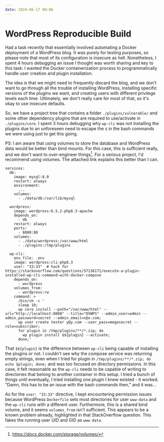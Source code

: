 ```yaml
---
date: 2024-06-17 00:06
---
```


# WordPress Reproducible Build

Had a task recently that essentially involved automating a Docker deployment of a WordPress blog. It was purely for testing purposes, so please note that most of its configuration is insecure as hell. Nonetheless, I spent 4 hours debugging an issue I thought was worth sharing and key to this task: I wanted the Docker containerization process to programmatically handle user creation and plugin installation.

The idea is that we might need to frequently discard the blog, and we don't want to go through all the trouble of installing WordPress, installing specific versions of the plugins we want, and creating users with different privilege levels each time. Ultimately, we don't really care for most of that, so it's okay to use insecure defaults.

So, we have a project tree that contains a folder `./plugins/vulnerable/` and some other dependency plugins that are required to use/activate in `./plugins/core`. I spent 3 hours debugging why `wp-cli` was not installing the plugins due to an unforeseen need to escape the `$` in the bash commands we were using just to get this going.

PS: I am aware that using volumes to store the database and WordPress data would be better than bind mounts. For this case, this is sufficient really, and we don't want to over-engineer things[^1]. For a serious project, I'd recommend using volumes. The attached link explains this better than I can.

```
services:
  db:
    image: mysql:8.0
    restart: always
    environment:
      ...
    volumes:
      - ./data/db:/var/lib/mysql

  wordpress:
    image: wordpress:6.5.2-php8.3-apache
    depends_on:
      - db
    restart: always
    ports:
      - 8080:80
    volumes:
      - ./data/wordpress:/var/www/html
      - ./plugins:/tmp/plugins

  wp-cli:
    env_file: .env
    image: wordpress:cli-php8.3
    user: "33:33"  # hack for https://stackoverflow.com/questions/57136171/execute-a-plugin-installed-wp-cli-command-with-docker-compose
    depends_on:
      - wordpress
    volumes_from:
      - wordpress:rw
    command: >
      /bin/sh -c '
      sleep 10;
      wp core install --path="/var/www/html" --url="http://localhost:8080" --title="DVWPS" --admin_user=admin --admin_password=secret --admin_email=x@x.com;
      wp user create tester y@y.com --user_pass=megasecret --role=subscriber;
      for plugin in /tmp/plugins/**/*.zip; do
        wp plugin install $${plugin} --activate;
      done;'
```

That `$${plugin}` is the difference between `wp-cli` being capable of installing the plugins or not. I couldn't see why the compose service was returning empty strings, even when I tried for plugin in `/tmp/plugins/**/*.zip; do echo $plugin; done;` and was too focused on directory permissions. In this case, it felt reasonable as the `wp-cli` needs to be capable of writing to directories that belong to another container in this setup. I tried a bunch of things until eventually, I tried installing one plugin I knew existed - it worked. "Damn, this has to be an issue with the bash commands then," and it was...

As for the `user: "33:33"` directive, I kept encountering permission issues because WordPress `Dockerfile` sets most directories for user `www-data` and the `wp-cli` runs with a different user. Furthermore, this is a shared bind volume, and it seems `volumes_from` isn't sufficient. This appears to be a known problem already, highlighted in that StackOverflow question. This fakes the running user UID and GID as `www-data`.

[^1]: https://docs.docker.com/storage/volumes/
